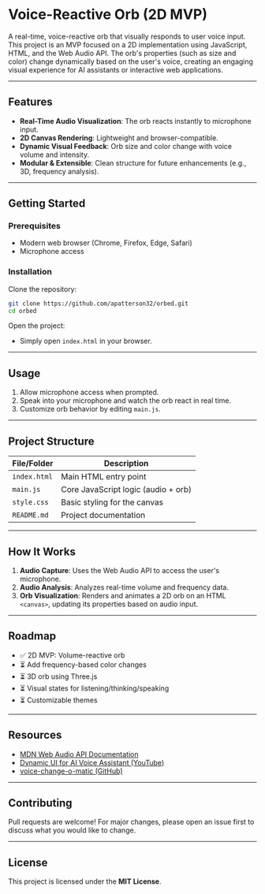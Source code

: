 # Voice-Reactive Orb (2D MVP)

A real-time, voice-reactive orb that visually responds to user voice input. This project is an MVP focused on a 2D implementation using JavaScript, HTML, and the Web Audio API. The orb's properties (such as size and color) change dynamically based on the user's voice, creating an engaging visual experience for AI assistants or interactive web applications.

---

## Features

- **Real-Time Audio Visualization**: The orb reacts instantly to microphone input.  
- **2D Canvas Rendering**: Lightweight and browser-compatible.  
- **Dynamic Visual Feedback**: Orb size and color change with voice volume and intensity.  
- **Modular & Extensible**: Clean structure for future enhancements (e.g., 3D, frequency analysis).  

---

## Getting Started

### Prerequisites

- Modern web browser (Chrome, Firefox, Edge, Safari)  
- Microphone access  

### Installation

Clone the repository:

```bash
git clone https://github.com/apatterson32/orbed.git
cd orbed
```

Open the project:

- Simply open `index.html` in your browser.

---

## Usage

1. Allow microphone access when prompted.  
2. Speak into your microphone and watch the orb react in real time.  
3. Customize orb behavior by editing `main.js`.

---

## Project Structure

| File/Folder     | Description                          |
|----------------|--------------------------------------|
| `index.html`   | Main HTML entry point                |
| `main.js`      | Core JavaScript logic (audio + orb)  |
| `style.css`    | Basic styling for the canvas         |
| `README.md`    | Project documentation                |

---

## How It Works

1. **Audio Capture**: Uses the Web Audio API to access the user's microphone.  
2. **Audio Analysis**: Analyzes real-time volume and frequency data.  
3. **Orb Visualization**: Renders and animates a 2D orb on an HTML `<canvas>`, updating its properties based on audio input.

---

## Roadmap

- ✅ 2D MVP: Volume-reactive orb  
- ⏳ Add frequency-based color changes  
- ⏳ 3D orb using Three.js  
- ⏳ Visual states for listening/thinking/speaking  
- ⏳ Customizable themes  

---

## Resources

- [MDN Web Audio API Documentation](https://developer.mozilla.org/en-US/docs/Web/API/Web_Audio_API)  
- [Dynamic UI for AI Voice Assistant (YouTube)](https://www.youtube.com/)  
- [voice-change-o-matic (GitHub)](https://github.com/mdn/voice-change-o-matic)

---

## Contributing

Pull requests are welcome! For major changes, please open an issue first to discuss what you would like to change.

---

## License

This project is licensed under the **MIT License**.
